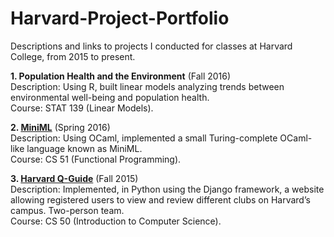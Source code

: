 # Harvard-Project-Portfolio  
Descriptions and links to projects I conducted for classes at Harvard College, from 2015 to present.  

**1. Population Health and the Environment** (Fall 2016)  
Description: Using R, built linear models analyzing trends between environmental well-being and population health.  
Course: STAT 139 (Linear Models).  

**2. [MiniML](https://github.com/phillipyu/MiniML)** (Spring 2016)  
Description: Using OCaml, implemented a small Turing-complete OCaml-like language known as MiniML.  
Course: CS 51 (Functional Programming).  

**3. [Harvard Q-Guide](https://github.com/melissayu01/cs50QGuide)** (Fall 2015)  
Description: Implemented, in Python using the Django framework, a website allowing registered users to view and review different clubs on Harvard’s campus. Two-person team.  
Course: CS 50 (Introduction to Computer Science).  
